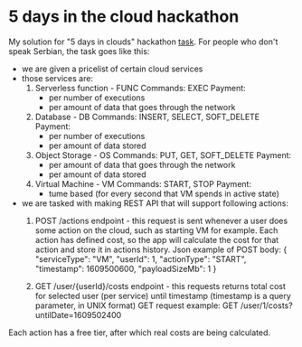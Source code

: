 # 5 days in the cloud hackathon

My solution for "5 days in clouds" hackathon [task](https://5danauoblacima.com/wp-content/uploads/2021/12/5-dana-u-oblacima-challenge-zadatak.pdf).
For people who don't speak Serbian, the task goes like this:
- we are given a pricelist of certain cloud services
- those services are:
  1. Serverless function - FUNC
     Commands: EXEC
     Payment: 
      - per number of executions
      - per amount of data that goes through the network
  2. Database - DB
     Commands: INSERT, SELECT, SOFT_DELETE
     Payment:
      - per number of executions
      - per amount of data stored
  3. Object Storage - OS
     Commands: PUT, GET, SOFT_DELETE
     Payment: 
      - per amount of data that goes through the network
      - per amount of data stored
  4. Virtual Machine - VM
     Commands: START, STOP
     Payment:
      - tume based (for every second that VM spends in active state)
- we are tasked with making REST API that will support following actions:
  1. POST /actions endpoint - this request is sent whenever a user does some action on the cloud, such as starting VM for example. Each action has defined
     cost, so the app will calculate the cost for that action and store it in actions history.
     Json example of POST body:
     {
        "serviceType": "VM",
        "userId": 1,
        "actionType": "START",
        "timestamp": 1609500600,
        "payloadSizeMb": 1
     }
     
  2. GET /user/{userId}/costs endpoint - this requests returns total cost for selected user (per service) until timestamp (timestamp is a query parameter, in UNIX format) 
     GET request example: GET /user/1/costs?untilDate=1609502400

Each action has a free tier, after which real costs are being calculated.
